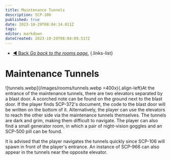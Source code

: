 ```yaml
---
title: Maintenance Tunnels
description: SCP-106
published: true
date: 2023-10-29T08:04:14.011Z
tags: 
editor: markdown
dateCreated: 2023-10-29T08:04:09.517Z
---
```


- [:arrow_backward: Back *Go back to the rooms page.*](/en/game/rooms#zones)
{.links-list}
# Maintenance Tunnels
![tunnels.webp](/images/rooms/tunnels.webp =400x){.align-left}At the entrance of the maintenance tunnels, there are two elevators separated by a blast door. A scorched note can be found on the ground next to the blast door. If the player finds SCP-372's document, the code to the blast door will be written on the bottom of it. Alternatively, the player can use the elevators to reach the other side via the maintenance tunnels themselves. The tunnels are dark and grim, making them difficult to navigate. The player can also find a small generator room, in which a pair of night-vision goggles and an SCP-500 pill can be found.

It is advised that the player navigates the tunnels quickly since SCP-106 will spawn in front of the player's entrance. An instance of SCP-966 can also appear in the tunnels near the opposite elevator.